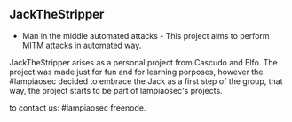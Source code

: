 JackTheStripper
---------------
- Man in the middle automated attacks -
This project aims to perform MITM attacks in automated way.

JackTheStripper arises as a personal project from Cascudo and Elfo. 
The project was made just for fun and for learning porposes, however the #lampiaosec
decided to embrace the Jack as a first step of the group, that way, the project starts
to be part of lampiaosec's projects. 

to contact us: #lampiaosec freenode.
